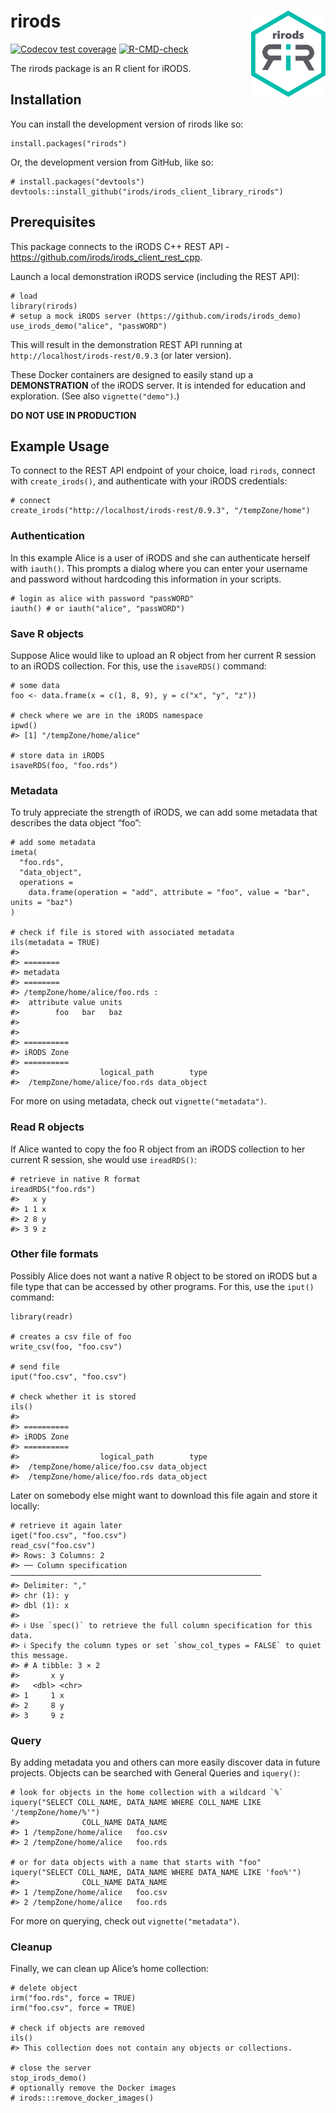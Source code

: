 <!-- README.md is generated from README.Rmd. Please edit that file -->

# rirods <a href="https://dplyr.tidyverse.org"><img src="man/figures/logo.png" align="right" height="138" /></a>

<!-- badges: start -->

[![Codecov test
coverage](https://codecov.io/gh/irods/irods_client_library_rirods/branch/main/graph/badge.svg)](https://app.codecov.io/gh/irods/irods_client_library_rirods?branch=main)
[![R-CMD-check](https://github.com/irods/irods_client_library_rirods/actions/workflows/R-CMD-check.yaml/badge.svg)](https://github.com/irods/irods_client_library_rirods/actions/workflows/R-CMD-check.yaml)
<!-- badges: end -->

The rirods package is an R client for iRODS.

## Installation

You can install the development version of rirods like so:

    install.packages("rirods")

Or, the development version from GitHub, like so:

    # install.packages("devtools")
    devtools::install_github("irods/irods_client_library_rirods")

## Prerequisites

This package connects to the iRODS C++ REST API -
<https://github.com/irods/irods_client_rest_cpp>.

Launch a local demonstration iRODS service (including the REST API):

    # load
    library(rirods)
    # setup a mock iRODS server (https://github.com/irods/irods_demo)
    use_irods_demo("alice", "passWORD")

This will result in the demonstration REST API running at
`http://localhost/irods-rest/0.9.3` (or later version).

These Docker containers are designed to easily stand up a
**DEMONSTRATION** of the iRODS server. It is intended for education and
exploration. (See also `vignette("demo")`.)

**DO NOT USE IN PRODUCTION**

## Example Usage

To connect to the REST API endpoint of your choice, load `rirods`,
connect with `create_irods()`, and authenticate with your iRODS
credentials:

    # connect
    create_irods("http://localhost/irods-rest/0.9.3", "/tempZone/home")

### Authentication

In this example Alice is a user of iRODS and she can authenticate
herself with `iauth()`. This prompts a dialog where you can enter your
username and password without hardcoding this information in your
scripts.

    # login as alice with password "passWORD"
    iauth() # or iauth("alice", "passWORD")

### Save R objects

Suppose Alice would like to upload an R object from her current R
session to an iRODS collection. For this, use the `isaveRDS()` command:

    # some data
    foo <- data.frame(x = c(1, 8, 9), y = c("x", "y", "z"))

    # check where we are in the iRODS namespace
    ipwd()
    #> [1] "/tempZone/home/alice"

    # store data in iRODS
    isaveRDS(foo, "foo.rds")

### Metadata

To truly appreciate the strength of iRODS, we can add some metadata that
describes the data object “foo”:

    # add some metadata
    imeta(
      "foo.rds", 
      "data_object", 
      operations = 
        data.frame(operation = "add", attribute = "foo", value = "bar", units = "baz")
    )

    # check if file is stored with associated metadata
    ils(metadata = TRUE)
    #> 
    #> ========
    #> metadata
    #> ========
    #> /tempZone/home/alice/foo.rds :
    #>  attribute value units
    #>        foo   bar   baz
    #> 
    #> 
    #> ==========
    #> iRODS Zone
    #> ==========
    #>                  logical_path        type
    #>  /tempZone/home/alice/foo.rds data_object

For more on using metadata, check out `vignette("metadata")`.

### Read R objects

If Alice wanted to copy the foo R object from an iRODS collection to her
current R session, she would use `ireadRDS()`:

    # retrieve in native R format
    ireadRDS("foo.rds")
    #>   x y
    #> 1 1 x
    #> 2 8 y
    #> 3 9 z

### Other file formats

Possibly Alice does not want a native R object to be stored on iRODS but
a file type that can be accessed by other programs. For this, use the
`iput()` command:

    library(readr)

    # creates a csv file of foo
    write_csv(foo, "foo.csv")

    # send file
    iput("foo.csv", "foo.csv")

    # check whether it is stored
    ils()
    #> 
    #> ==========
    #> iRODS Zone
    #> ==========
    #>                  logical_path        type
    #>  /tempZone/home/alice/foo.csv data_object
    #>  /tempZone/home/alice/foo.rds data_object

Later on somebody else might want to download this file again and store
it locally:

    # retrieve it again later
    iget("foo.csv", "foo.csv")
    read_csv("foo.csv")
    #> Rows: 3 Columns: 2
    #> ── Column specification ────────────────────────────────────────────────────────
    #> Delimiter: ","
    #> chr (1): y
    #> dbl (1): x
    #> 
    #> ℹ Use `spec()` to retrieve the full column specification for this data.
    #> ℹ Specify the column types or set `show_col_types = FALSE` to quiet this message.
    #> # A tibble: 3 × 2
    #>       x y    
    #>   <dbl> <chr>
    #> 1     1 x    
    #> 2     8 y    
    #> 3     9 z

### Query

By adding metadata you and others can more easily discover data in
future projects. Objects can be searched with General Queries and
`iquery()`:

    # look for objects in the home collection with a wildcard `%`
    iquery("SELECT COLL_NAME, DATA_NAME WHERE COLL_NAME LIKE '/tempZone/home/%'")
    #>              COLL_NAME DATA_NAME
    #> 1 /tempZone/home/alice   foo.csv
    #> 2 /tempZone/home/alice   foo.rds

    # or for data objects with a name that starts with "foo"
    iquery("SELECT COLL_NAME, DATA_NAME WHERE DATA_NAME LIKE 'foo%'")
    #>              COLL_NAME DATA_NAME
    #> 1 /tempZone/home/alice   foo.csv
    #> 2 /tempZone/home/alice   foo.rds

For more on querying, check out `vignette("metadata")`.

### Cleanup

Finally, we can clean up Alice’s home collection:

    # delete object
    irm("foo.rds", force = TRUE)
    irm("foo.csv", force = TRUE)

    # check if objects are removed
    ils()
    #> This collection does not contain any objects or collections.

    # close the server
    stop_irods_demo()
    # optionally remove the Docker images
    # irods:::remove_docker_images()
